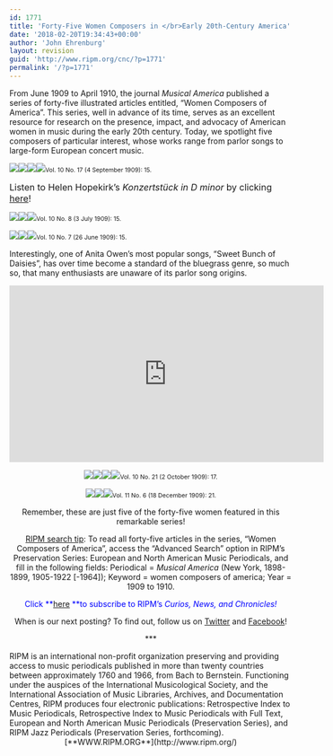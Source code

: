 ```yaml
---
id: 1771
title: 'Forty-Five Women Composers in </br>Early 20th-Century America'
date: '2018-02-20T19:34:43+00:00'
author: 'John Ehrenburg'
layout: revision
guid: 'http://www.ripm.org/cnc/?p=1771'
permalink: '/?p=1771'
---
```


From June 1909 to April 1910, the journal *Musical America* published a series of forty-five illustrated articles entitled, “Women Composers of America”. This series, well in advance of its time, serves as an excellent resource for research on the presence, impact, and advocacy of American women in music during the early 20th century. Today, we spotlight five composers of particular interest, whose works range from parlor songs to large-form European concert music.

![](http://www.ripm.org/cnc/wp-content/uploads/2018/01/11-WCOA-Hopekirk-2.jpg)![](http://www.ripm.org/cnc/wp-content/uploads/2018/01/10-WCOA-Hopekirk-1.jpg)![](http://www.ripm.org/cnc/wp-content/uploads/2018/01/12-WCOA-Hopekirk-3.jpg)![](http://www.ripm.org/cnc/wp-content/uploads/2018/01/13-WCOA-Hopekirk-4.jpg)<span style="font-size: 8pt;">Vol. 10 No. 17 (4 September 1909): 15.</span>

<span style="font-size: 12pt;">Listen to Helen Hopekirk’s *Konzertstück in D minor* by clicking [here](https://www.youtube.com/watch?v=Sbqe3SARNDs)!</span>

![](http://www.ripm.org/cnc/wp-content/uploads/2018/01/5-WCOA-Korn-2.jpg)![](http://www.ripm.org/cnc/wp-content/uploads/2018/01/4-WCOA-Korn-1.jpg)![](http://www.ripm.org/cnc/wp-content/uploads/2018/01/6-WCOA-Korn-3.jpg)<span style="font-size: 8pt;">Vol. 10 No. 8 (3 July 1909): 15.</span>

![](http://www.ripm.org/cnc/wp-content/uploads/2018/01/8-WCOA-Owens-2.jpg)![](http://www.ripm.org/cnc/wp-content/uploads/2018/01/7-WCOA-Owens-1.jpg)![](http://www.ripm.org/cnc/wp-content/uploads/2018/01/9-WCOA-Owens-3.jpg)<span style="font-size: 8pt;">Vol. 10 No. 7 (26 June 1909): 15.</span>

Interestingly, one of Anita Owen’s most popular songs, “Sweet Bunch of Daisies”, has over time become a standard of the bluegrass genre, so much so, that many enthusiasts are unaware of its parlor song origins.

<div style="text-align: center;"><iframe allowfullscreen="allowfullscreen" frameborder="0" height="315" loading="lazy" src="https://www.youtube.com/embed/3yXZ5um-j4s?rel=0" width="560"></iframe>

![](http://www.ripm.org/cnc/wp-content/uploads/2018/01/15-WCOA-Andreas-2.jpg)![](http://www.ripm.org/cnc/wp-content/uploads/2018/01/14-WCOA-Andreas-1.jpg)![](http://www.ripm.org/cnc/wp-content/uploads/2018/01/16-WCOA-Andreas-3.jpg)![](http://www.ripm.org/cnc/wp-content/uploads/2018/01/17-WCOA-Andreas-4.jpg)<span style="font-size: 8pt;">Vol. 10 No. 21 (2 October 1909): 17.</span>

![](http://www.ripm.org/cnc/wp-content/uploads/2018/01/19-WCOA-Fanny-2.jpg)![](http://www.ripm.org/cnc/wp-content/uploads/2018/01/18-WCOA-Fanny-1.jpg)![](http://www.ripm.org/cnc/wp-content/uploads/2018/01/20-WCOA-Fanny-3.jpg)<span style="font-size: 8pt;">Vol. 11 No. 6 (18 December 1909): 21.</span>

Remember, these are just five of the forty-five women featured in this remarkable series!

<u>RIPM search tip</u>: To read all forty-five articles in the series, “Women Composers of America”, access the “Advanced Search” option in RIPM’s Preservation Series: European and North American Music Periodicals, and fill in the following fields: Periodical = *Musical America* (New York, 1898-1899, 1905-1922 \[-1964\]); Keyword = women composers of america; Year = 1909 to 1910.

<span style="color: #0000ff;">Click **<span style="color: #ff0000;">[here](http://ripm.org/?page=cncsubscribe) </span>**to subscribe to RIPM’s *Curios, News, and Chronicles!* </span>

When is our next posting? To find out, follow us on [Twitter](https://twitter.com/RIPMCenter) and [Facebook](https://www.facebook.com/RIPMCenter/)!

\*\*\*

<div style="text-align: left;"><span class="il">RIPM</span> is an international non-profit organization preserving and providing access to music periodicals published in more than twenty countries between approximately 1760 and 1966, from Bach to Bernstein. Functioning under the auspices of the International Musicological Society, and the International Association of Music Libraries, Archives, and Documentation Centres, RIPM produces four electronic publications: Retrospective Index to Music Periodicals, Retrospective Index to Music Periodicals with Full Text, European and North American Music Periodicals (Preservation Series), and RIPM Jazz Periodicals (Preservation Series, forthcoming).</div><div style="text-align: center;">[**WWW.RIPM.ORG**](http://www.ripm.org/)</div></div>